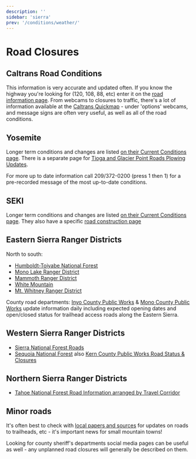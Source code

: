 ```yaml
---
description: ''
sidebar: 'sierra'
prev: '/conditions/weather/'
---
```


# Road Closures

## Caltrans Road Conditions 

This information is very accurate and updated often.  If you know the highway you're looking for (120, 108, 88, etc) enter it on the [road information page](https://roads.dot.ca.gov/roadscell.php). From webcams to closures to traffic, there's a lot of information available at the [Caltrans Quickmap](http://quickmap.dot.ca.gov/) - under 'options' webcams, and message signs are often very useful, as well as all of the road conditions.

## Yosemite

Longer term conditions and changes are listed [on their Current Conditions page](https://www.nps.gov/yose/planyourvisit/conditions.htm). There is a separate page for [Tioga and Glacier Point Roads Plowing Updates](https://www.nps.gov/yose/planyourvisit/tioga.htm).

For more up to date information call 209/372-0200 (press 1 then 1) for a pre-recorded message of the most up-to-date conditions.

## SEKI

Longer term conditions and changes are listed [on their Current Conditions page](https://www.nps.gov/seki/planyourvisit/conditions.htm). They also have a specific [road construction page](https://www.nps.gov/seki/planyourvisit/road-construction.htm)

## Eastern Sierra Ranger Districts

North to south:
- [Humboldt-Toiyabe National Forest](https://www.fs.usda.gov/detail/htnf/alerts-notices/?cid=fseprd573269)
- [Mono Lake Ranger District](https://www.fs.usda.gov/recarea/inyo/recarea/?recid=20252)
- [Mammoth Ranger District](https://www.fs.usda.gov/recarea/inyo/recarea/?recid=20238)
- [White Mountain](https://www.fs.usda.gov/recarea/inyo/recreation/hiking/recarea/?recid=20230&actid=51)
- [Mt. Whitney Ranger District](https://www.fs.usda.gov/recarea/inyo/recarea/?recid=20258)

County road departments: [Inyo County Public Works](https://www.inyocounty.us/services/public-works/road-department) & [Mono County Public Works](https://www.monocounty.ca.gov/roads) update information daily including expected opening dates and open/closed status for trailhead access roads along the Eastern Sierra.

## Western Sierra Ranger Districts

- [Sierra National Forest Roads](https://www.fs.usda.gov/detail/sierra/home/?cid=stelprdb5399344)
- [Sequoia National Forest](https://www.fs.usda.gov/detail/sequoia/news-events/?cid=FSEPRD481949) also [Kern County Public Works Road Status & Closures](https://kernpublicworks.com/transportation/road-status-closures/)

## Northern Sierra Ranger Districts
- [Tahoe National Forest Road Information arranged by Travel Corridor](https://www.fs.usda.gov/detail/tahoe/alerts-notices/?cid=stelprdb5299395)

## Minor roads

It's often best to check with [local papers and sources](/resources/local/) for updates on roads to trailheads, etc - it's important news for small mountain towns!

Looking for county sheriff's departments social media pages can be useful as well - any unplanned road closures will generally be described on them.

